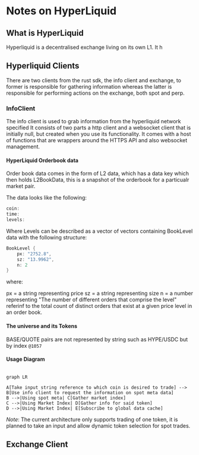 # Notes on HyperLiquid

## What is HyperLiquid

Hyperliquid is a decentralised exchange living on its own L1. It h

## Hyperliquid Clients

There are two clients from the rust sdk, the info client and exchange, to former is responsible for gathering information whereas the latter is responsible for performing actions on the exchange, both spot and perp.

### InfoClient

The info client is used to grab information from the hyperliquid network specified
It consists of two parts a http client and a websocket client that is initially null, but created when you use its functionality.
It comes with a host of functions that are wrappers around the HTTPS API and also websocket management.

#### HyperLiquid Orderbook data

Order book data comes in the form of L2 data, which has a data key which then holds L2BookData, this is a snapshot of the orderbook for a particualr market pair.

The data looks like the following:

```rust
coin:
time:
levels:
```

Where Levels can be described as a vector of vectors containing BookLevel data with the following structure:

```rust
BookLevel { 
    px: "2752.8", 
    sz: "13.9962", 
    n: 2 
}
```

where:

px = a string representing price
sz = a string representing size
n = a number representing "The number of different orders that comprise the level" referinf  to the total count of distinct orders that exist at a given price level in an order book.

#### The universe and its Tokens

BASE/QUOTE pairs are not represented by string such as HYPE/USDC but by index `@1057`

#### Usage Diagram

```mermaid

graph LR

A[Take input string reference to which coin is desired to trade] --> B[Use info client to request the information on spot meta data]
B -->|Using spot meta| C[Gather market index]
C -->|Using Market Index| D[Gather info for said token]
D -->|Using Market Index| E[Subscribe to global data cache]

```

_Note_: The current architecture only supports trading of one token, it is planned to take an input and allow dynamic token selection for spot trades.

## Exchange Client
